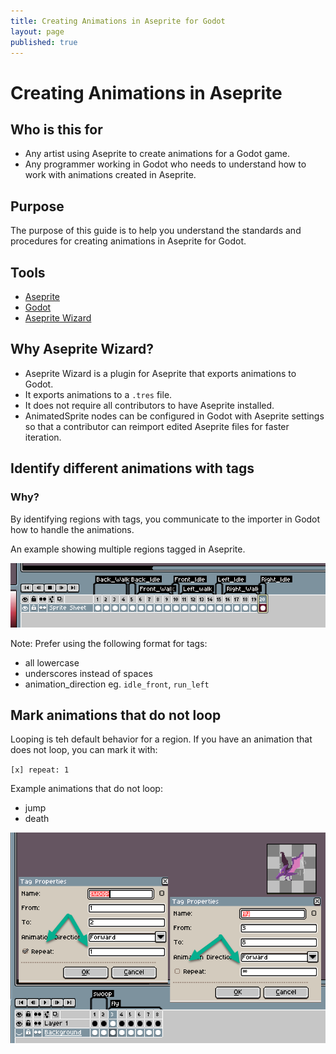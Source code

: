 ```yaml
---
title: Creating Animations in Aseprite for Godot
layout: page
published: true
---
```


# Creating Animations in Aseprite

## Who is this for

- Any artist using Aseprite to create animations for a Godot game.
- Any programmer working in Godot who needs to understand how to work with animations created in Aseprite.

## Purpose

The purpose of this guide is to help you understand the standards and procedures for creating animations in Aseprite for Godot.

## Tools

- [Aseprite](https://www.aseprite.org/)
- [Godot](https://godotengine.org/)
- [Aseprite Wizard](https://godotengine.org/asset-library/asset/713)

## Why Aseprite Wizard?

- Aseprite Wizard is a plugin for Aseprite that exports animations to Godot.
- It exports animations to a `.tres` file.
- It does not require all contributors to have Aseprite installed.
- AnimatedSprite nodes can be configured in Godot with Aseprite settings so that a contributor can reimport edited Aseprite files for faster iteration.

## Identify different animations with tags

### Why?

By identifying regions with tags, you communicate to the importer in Godot how to handle the animations.

An example showing multiple regions tagged in Aseprite.

![Multiple tagged regions in Aseprite](image-3.png)

Note: Prefer using the following format for tags:

- all lowercase
- underscores instead of spaces
- animation_direction eg. `idle_front`, `run_left`

## Mark animations that do not loop

Looping is teh default behavior for a region. If you have an animation that does not loop, you can mark it with:

`[x] repeat: 1`

Example animations that do not loop:

- jump
- death

![Aseprite with tagged regions](image-2.png)
